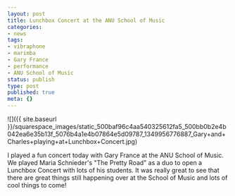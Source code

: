 ```yaml
---
layout: post
title: Lunchbox Concert at the ANU School of Music
categories:
- news
tags:
- vibraphone
- marimba
- Gary France
- performance
- ANU School of Music
status: publish
type: post
published: true
meta: {}
---
```


![]({{ site.baseurl }}/squarespace_images/static_500baf96c4aa540325612fa5_500bb0b2e4b042ea6e35b13f_5076b4a1e4b07864e5d09787_1349956776887_Gary+and+Charles+playing+at+Lunchbox+Concert.jpg)
  


I played a fun concert today with Gary France at the ANU School of Music. We played Maria Schnieder's "The Pretty Road" as a duo to open a Lunchbox Concert with lots of his students. It was really great to see that there are great things still happening over at the School of Music and lots of cool things to come!
